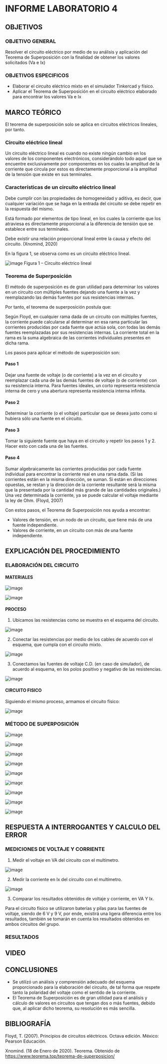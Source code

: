 # INFORME LABORATORIO 4

## OBJETIVOS

### OBJETIVO GENERAL

Resolver el circuito eléctrico por medio de su análisis y aplicación del Teorema de Superposición con la finalidad de obtener los valores solicitados (Va e Ix)

### OBJETIVOS ESPECIFICOS

-	Elaborar el circuito eléctrico mixto en el simulador Tinkercad y físico.
-	Aplicar el Teorema de Superposición en el circuito eléctrico elaborado para encontrar los valores Va e Ix

## MARCO TEÓRICO

El teorema de superposición solo se aplica en circuitos eléctricos lineales, por tanto.

### Circuito eléctrico lineal

Un circuito eléctrico lineal es cuando no existe ningún cambio en los valores de los componentes electrónicos, considerándolo todo aquel que se encuentre exclusivamente por componentes en los cuales la amplitud de la corriente que circula por estos es directamente proporcional a la amplitud de la tensión que existe en sus terminales.

### Características de un circuito eléctrico lineal

Debe cumplir con las propiedades de homogeneidad y aditiva, es decir, que cualquier variación que se haga en la entrada del circuito se debe repetir en la respuesta del mismo.

Está formado por elementos de tipo lineal, en los cuales la corriente que los atraviesa es directamente proporcional a la diferencia de tensión que se establece entre sus terminales.

Debe existir una relación proporcional lineal entre la causa y efecto del circuito. (Xnomind, 2020)

En la figura 1, se observa como es un circuito eléctrico lineal.

![image](https://user-images.githubusercontent.com/105565683/176576054-9d558ece-43f3-4779-8fff-ed12c4cec144.png)
Figura 1 – Circuito eléctrico lineal

### Teorema de Superposición

El método de superposición es de gran utilidad para determinar los valores en un circuito con múltiples fuentes dejando una fuente a la vez y reemplazando las demás fuentes por sus resistencias internas.

Por tanto, el teorema de superposición postula que:

Según Floyd, en cualquier rama dada de un circuito con múltiples fuentes, la corriente puede calcularse al determinar en esa rama particular las corrientes producidas por cada fuente que actúa sola, con todas las demás fuentes reemplazadas por sus resistencias internas. La corriente total en la rama es la suma algebraica de las corrientes individuales presentes en dicha rama. 

Los pasos para aplicar el método de superposición son:

#### Paso 1

Dejar una fuente de voltaje (o de corriente) a la vez en el circuito y reemplazar cada una de las demás fuentes de voltaje (o de corriente) con su resistencia interna. Para fuentes ideales, un corto representa resistencia interna de cero y una abertura representa resistencia interna infinita.

#### Paso 2

Determinar la corriente (o el voltaje) particular que se desea justo como si hubiera sólo una fuente en el circuito.

#### Paso 3

Tomar la siguiente fuente que haya en el circuito y repetir los pasos 1 y 2. Hacer esto con cada una de las fuentes.

#### Paso 4

Sumar algebraicamente las corrientes producidas por cada fuente individual para encontrar la corriente real en una rama dada. (Si las corrientes están en la misma dirección, se suman. Si están en direcciones opuestas, se restan y la dirección de la corriente resultante será la misma que la presentada por la cantidad más grande de las cantidades originales.) Una vez determinada la corriente, ya se puede calcular el voltaje mediante la ley de Ohm. (Floyd, 2007)

Con estos pasos, el Teorema de Superposición nos ayuda a encontrar:

-	Valores de tensión, en un nodo de un circuito, que tiene más de una fuente independiente.
-	Valores de corriente, en un circuito con más de una fuente independiente.

## EXPLICACIÓN DEL PROCEDIMIENTO

### ELABORACIÓN DEL CIRCUITO

#### MATERIALES

![image](https://user-images.githubusercontent.com/105565683/176578002-83fb5c00-8977-4024-bb5a-080be24c5f15.png)

![image](https://user-images.githubusercontent.com/105565683/176578063-21998df8-f7f8-4868-b3d8-7310ac941f91.png)

#### PROCESO

1.	Ubicamos las resistencias como se muestra en el esquema del circuito.

![image](https://user-images.githubusercontent.com/105565683/176578571-db8ed61c-afad-4681-8651-24b4ea2239fe.png)

2.	Conectar las resistencias por medio de los cables de acuerdo con el esquema, que cumpla con el circuito mixto.

![image](https://user-images.githubusercontent.com/105565683/176578736-d1704f2e-f2fc-4294-91b1-1e5a71223457.png)

3.	Conectamos las fuentes de voltaje C.D. (en caso de simulador), de acuerdo al esquema, en los polos positivo y negativo de las resistencias.

![image](https://user-images.githubusercontent.com/105565683/176579039-43d51a84-f76b-4e8d-af4d-277659cf7df8.png)

#### CIRCUITO FISICO

Siguiendo el mismo proceso, armamos el circuito físico:

![image](https://user-images.githubusercontent.com/105565683/176579178-9ba5ec4b-202b-4c27-b90e-3809f81c90b3.png)

### MÉTODO DE SUPERPOSICIÓN

![image](https://user-images.githubusercontent.com/105565683/176579398-0656fb52-24ac-4115-8a5b-84f0128d94a9.png)

![image](https://user-images.githubusercontent.com/105565683/176579442-52624b17-0695-4d73-be84-d63223ea047c.png)

![image](https://user-images.githubusercontent.com/105565683/176579492-e562dbea-fe5b-4b89-b822-eb07caf3cf30.png)

![image](https://user-images.githubusercontent.com/105565683/176579513-3a42723d-c018-407b-b797-97709f112edd.png)

![image](https://user-images.githubusercontent.com/105565683/176579545-e62a19c6-f42c-4f6f-b737-04c6f48b8058.png)

![image](https://user-images.githubusercontent.com/105565683/176579561-bdaec4ca-2beb-408e-9956-247310fe81fd.png)

![image](https://user-images.githubusercontent.com/105565683/176579590-08f7b689-29a0-451d-bd05-d22a5c06a961.png)

![image](https://user-images.githubusercontent.com/105565683/176579632-da083505-2263-4dfe-adf0-0e9f10ee68ac.png)

![image](https://user-images.githubusercontent.com/105565683/176579652-4fe94527-8144-4250-95f5-2cc8d206dbfb.png)

## RESPUESTA A INTERROGANTES Y CALCULO DEL ERROR

### MEDICIONES DE VOLTAJE Y CORRIENTE

1. Medir el voltaje en VA del circuito con el multímetro.

![image](https://user-images.githubusercontent.com/105565683/176580047-1e8a2784-5cbb-4d10-b059-9bbf8b2727ac.png)

2. Medir la corriente en Ix del circuito con el multímetro.

![image](https://user-images.githubusercontent.com/105565683/176581062-fdcfb65c-49ce-466f-a3f6-090d85c5847c.png)

3. Comparar los resultados obtenidos de voltaje y corriente, en VA Y Ix.

Para el circuito físico se utilizaron baterías y pilas para las fuentes de voltaje, siendo de 6 V y 9 V, por ende, existirá una ligera diferencia entre los resultados, también se tomarán en cuenta los resultados obtenidos en ambos circuitos del grupo.



### RESULTADOS

## VIDEO



## CONCLUSIONES

-	Se utilizó un análisis y comprensión adecuado del esquema proporcionado para la elaboración del circuito, de tal forma que respete tanto la polaridad del voltaje como el sentido de la corriente.
-	El Teorema de Superposición es de gran utilidad para el análisis y cálculo de valores en circuitos que tengan dos o más fuentes, debido que, al aplicar dicho teorema, su resolución es más sencilla.

## BIBLIOGRAFÍA

Floyd, T. (2007). Principios de circuitos eléctricos. Octava edición. México: Pearson Educación.

Xnomind. (18 de Enero de 2020). Teorema. Obtenido de https://www.teorema.top/teorema-de-superposicion/
